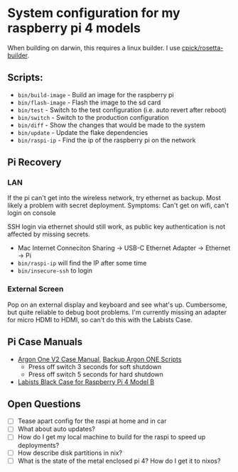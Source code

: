 # System configuration for my raspberry pi 4 models

When building on darwin, this requires a linux builder. I use [cpick/rosetta-builder](https://github.com/cpick/nix-rosetta-builder).

## Scripts:

- `bin/build-image` - Build an image for the raspberry pi
- `bin/flash-image` - Flash the image to the sd card
- `bin/test` - Switch to the test configuration (i.e. auto revert after reboot)
- `bin/switch` - Switch to the production configuration
- `bin/diff` - Show the changes that would be made to the system
- `bin/update` - Update the flake dependencies
- `bin/raspi-ip` - Find the ip of the raspberry pi on the network

## Pi Recovery

### LAN

If the pi can't get into the wireless network, try ethernet as backup. Most likely a problem with secret deployment. Symptoms: Can't get on wifi, can't login on console

SSH login via ethernet should still work, as public key authentication is not affected by missing secrets.

- Mac Internet Conneciton Sharing -> USB-C Ethernet Adapter -> Ethernet -> Pi
- `bin/raspi-ip` will find the IP after some time
- `bin/insecure-ssh` to login

### External Screen

Pop on an external display and keyboard and see what's up. Cumbersome, but quite reliable to debug boot problems. I'm currently missing an adapter for micro HDMI to HDMI, so can't do this with the Labists Case.

## Pi Case Manuals

- [Argon One V2 Case Manual](https://cdn.shopify.com/s/files/1/0556/1660/2177/files/AR1_M.2_INSTRUCTION_MANUAL_20200922.pdf?v=1646125952), [Backup Argon ONE Scripts](https://github.com/okunze/Argon40-ArgonOne-Script?tab=readme-ov-file)
  - Press off switch 3 seconds for soft shutdown
  - Press off switch 5 seconds for hard shutdown
- [Labists Black Case for Raspberry Pi 4 Model B](https://labists.com/products/raspberry-pi-4-case-kit)

## Open Questions

- [ ] Tease apart config for the raspi at home and in car
- [ ] What about auto updates?
- [ ] How do I get my local machine to build for the raspi to speed up deployments?
- [ ] How describe disk partitions in nix?
- [ ] What is the state of the metal enclosed pi 4? How do I get it to nixos?
